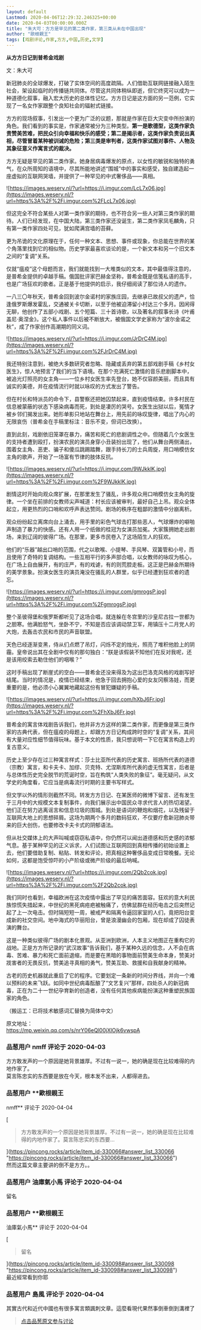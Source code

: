```yaml
---
layout: default
Lastmod: 2020-04-06T12:29:32.246325+00:00
date: 2020-04-03T00:00:00.000Z
title: "朱大可：方方是罕见的第二类作家，第三类从未在中国出现"
author: "歐根親王"
tags: [戏剧评论,作家,方方,中国,历史,文学]
---
```


**从方方日记到普希金戏剧**

  

文：朱大可

  
新冠肺炎的全球爆发，打破了实体空间的高度疏隔。人们借助互联网链接融入陌生社会，架设起临时的传播链共同体。尽管这共同体稍纵即逝，但它终究可以成为一种道德化叙事，融入宏大历史的总体性记忆。方方日记是这方面的另一范例，它实现了一名女作家跟整个良知社会的辐射式链接。  
  
方方的现场叙事，引发出一个更为广泛的议题，那就是作家在巨大灾变中所扮演的角色。我们看到的事实是，作家通常被分为三种类型。**第一是歌德型，这类作家负责赞美苦难，把民众引向幸福和快乐的感受；第二是揭示者，这类作家负责说出真相，尽管冒着某种被训诫的危险；第三类是审判者，这类作家试图对事件、人物及其象征意义作寓言式的裁决。**  
  
方方无疑是罕见的第二类作家。她身居病毒爆发的原点，以女性的敏锐和独特的勇气，在众所周知的语境中，尽其所能地讲述“围城”中的事实和感受，独自建造起一座虚拟的互联网哭墙，并提供了一种罕见的中式奢侈品——真相。  

![https://images.weserv.nl/?url=https://i.imgur.com/LcL7x06.jpg](https://images.weserv.nl/?url=https%3A%2F%2Fi.imgur.com%2FLcL7x06.jpg)

  
但这完全不符合某些人对第一类作家的期待，也不符合另一些人对第三类作家的期待。人们已经发现，在中国大陆，第三类作家还没诞生，第二类作家凤毛麟角，只有第一类作家四处可见，犹如爬满宫墙的苔藓。  
  
更为吊诡的文化原理在于，任何一种文本、思想、事件或现象，你总能在世界的某个角落里找到它的相似物。历史学家最喜欢谈论的是，一个新文本和另一个旧文本之间的“复调”关系。  
  
仅就“瘟疫”这个母题而言，我们就能找到一大堆类似的文本，其中最值得注意的，是普希金提供的卓越手稿。俄国批评家巴赫金坚称，普希金既是信笺私语的高手，也是广场狂欢的歌者。正是基于他提供的启示，我仔细阅读了那位诗人的遗作。  
  
一八三〇年秋天，普希金回到波尔金诺村的家族庄园，去继承已故叔父的遗产，恰逢俄罗斯爆发霍乱，交通被关卡切断，以至于他被迫滞留小村达三个多月。因闲得无聊，他创作了五部小戏剧、五个短篇、三十首诗歌，以及著名的叙事长诗《叶甫盖尼·奥涅金》。这个私人事件以后被不断放大，被俄国文学史家称为“波尔金诺之秋”，成了作家创作高潮期的同义词。  

![https://images.weserv.nl/?url=https://i.imgur.com/JrDrC4M.jpg](https://images.weserv.nl/?url=https%3A%2F%2Fi.imgur.com%2FJrDrC4M.jpg)

  
我还特别注意到，被绝大多数研究者忽略、隐藏或丢弃的第五部戏剧手稿《乡村女医生》，惊人地预言了我们的当下语境。在那个充满死亡激情的音乐悲剧脚本中，被追光灯照亮的女主角——一位乡村女医生率先登台，她不仅容颜美丽，而且具有诚实的美德，并在疫情流行时就以咏叹的方式发出了警告。  
  
但在村长和特派员的命令下，县警察还把她囚禁起来，直到疫情结束。许多村民在信息被蒙蔽的状态下感染病毒而死，到处是凄厉的哭号。女医生出狱以后，冤情才被乡邻们揭发出来。她形单影只地站在舞台上，用先前的咏叹旋律，唱出了内心的无限哀伤（普希金在手稿里标注：音乐不变，但词已改换）。  
  
直到此刻，戏剧依旧笼罩在暴力，痛苦和死亡的悲剧调性之中。但随着几个女医生的支持者遭到殴打，扮演农民的演员身穿小丑装扮出现了，他们从舞台两侧涌出，围着女主角、恶吏、骗子和傻瓜跳踢踏舞，跟手持长刀的士兵周旋，用口哨模仿女主角的歌声，开始了一场富有节律的肢体反抗。  

![https://images.weserv.nl/?url=https://i.imgur.com/9WJkklK.jpg](https://images.weserv.nl/?url=https%3A%2F%2Fi.imgur.com%2F9WJkklK.jpg)

  
剧情这时开始向观众席扩展，在那里发生了骚乱，许多观众用口哨模仿女主角的旋律。一个坐在前排的女教师尖声喊道：村长应该被审判，最好自己上吊。观众全体起立，用更热烈的口哨和欢呼声表达赞同。剧场的秩序在粗鄙的激情中分崩离析。  
  
观众纷纷起立离席向台上涌去，用手里的彩色气球击打那些恶人，气球爆炸的噼啪声制造了暴力的快感。还有人用一个纸做的桂冠为女演员加冕。大家簇拥她走出剧场，来到辽阔的彼得广场。在那里，更多市民卷入了这场陌生人的狂欢。  
  
他们的“乐器”越出口哨的范围，代之以歌喉、小提琴、手风琴、双簧管和小号，而且使用了奇特的复调结构。一些互相平行的多声部合唱，以女教师的咏叹为核心，在广场上自由展开，有的庄严，有的戏谑，有的则荒腔走板。这正是巴赫金所期待的美学景象。扮演女医生的演员淹没在骚乱的人群里，似乎已经遭到狂欢者的遗忘。  

![https://images.weserv.nl/?url=https://i.imgur.com/gmrogsP.jpg](https://images.weserv.nl/?url=https%3A%2F%2Fi.imgur.com%2FgmrogsP.jpg)

  
整个圣彼得堡和俄罗斯都听见了这场合唱，就连躲在冬宫里的沙皇尼古拉一世都为之胆寒。他满脸怒气，坐卧不宁，不知是否应该调动禁卫军，用镇压十二月党人的大炮，去轰击农民和市民的声音联盟。  
  
天色已经逐渐变黑，侍从们点燃了吊灯，闪烁不定的烛光，照亮了堆积他脸上的阴霾。皇帝说出其在全剧中仅有的那句独白：“朕是该假装不知他们在反对我呢，还是该用绞索去勒住他们的咽喉？”  
  
这时手稿出现了断崖式的空白——普希金还没来得及为这出巴洛克风格的戏剧写好结尾。当时的情况是，疫情已经结束，他急于回去拥抱心爱的女友冈察洛娃，而更重要的是，他必须小心翼翼地藏起这份有冒犯嫌疑的手稿。  

![https://images.weserv.nl/?url=https://i.imgur.com/hXbJ6Fr.jpg](https://images.weserv.nl/?url=https%3A%2F%2Fi.imgur.com%2FhXbJ6Fr.jpg)

  
普希金的寓言体戏剧告诉我们，他并非方方这样的第二类作家，而更像是第三类作家的古典代表，但在瘟疫的母题上，却跟方方日记构成跨时空的“复调”关系，其间有大量对应性细节值得玩味。基于本文的性质，我只想说明一下它在寓言构造上的复古意义。  
  
历史上至少存在过三种寓言样式：莎士比亚所代表的历史寓言、班扬所代表的道德（宗教）寓言，和卡夫卡、加缪、贝克特、尤涅斯库所代表的虚无性寓言，后者是与总体性历史完全脱节的荒诞时空，旨在构筑“人类失败的象征”。毫无疑问，从文学史的角度看，它应当是病毒流行时期的主要书写样式。  
  
但文学以外的情形则截然不同。转发方方日记、在某医师的微博下留言、还有发生于三月中的大规模文本复制事件，向我们展示出中国民众寻求代言人的热切渴望。他们正在努力逃离谣言和信息垃圾的围城。到处是语词的鞭炮和烟花，以及残留于互联网大地上的思想碎屑。这场为期两个多月的数码狂欢，不仅要疗愈新冠肺炎带来的巨大创伤，也要修改卡夫卡式的阴郁语法。  
  
但从社交媒体上的大声叫喊或窃窃私语中，你仍然可以闻出道德感和历史感的浓郁气息。基于某种罕见的正义诉求，人们试图让互联网回到真相传播的初始设置上去，他们要借助复制、粘贴、转发和评论，把真相这种奢侈品变成日常晚餐。无论如何，这都是饱受惊吓的小产阶级或微产阶级的最后呐喊。  

![https://images.weserv.nl/?url=https://i.imgur.com/2Qb2cok.jpg](https://images.weserv.nl/?url=https%3A%2F%2Fi.imgur.com%2F2Qb2cok.jpg)

  
我们同时也看到，幸福欧洲在这次疫情中露出了罕见的痛苦面容。狂欢的意大利民族惊慌失措起来，中世纪的黑死病疮疤被触痛了，仿佛鼠群在经历电击之后突然记起了上一次电击。但时隔短短一周，被戒严和隔离令逼回家室的人们，竟把阳台变成新的社交空间。地中海式的华丽阳台，曾是浪漫幽会的包厢，现在却成了囚徒表演的舞台。  
  
这是一种类似彼得广场的剧本化景观。从亚洲到欧洲，人本主义地图正在重构它的战地。正是方方所记录的“武汉故事”告诉我们，基于某种久远的信念，人不会在病毒、苦难、暴力和死亡面前退缩，而是要在黑暗的事物面前赞美生命本身，赞美对戕害者的无畏反抗，赞美追寻真相的勇气，赞美互助、救援和自我献身的精神。  
  
古老的历史机器就此重启了它的程序。它要划定一条新的时间分界线，并向一个难以预料的未来飞跃。如同中世纪病毒酝酿了“文艺复兴”那样，四处杀人的新冠病毒，正在为二十一世纪孕育新的创造者，没有任何其他疾病能扮演这种重塑民族国家的角色。  
  
  
（搬运工：已将技术敏感词汇替换为简体中文）  
  
原文地址：  
https://mp.weixin.qq.com/s/nrY06eQl00jXlOjk6vwspA

            
### 品葱用户 **nmff** 评论于 2020-04-03
        
方方敢发声的一个原因是她背景雄厚。不过有一说一，她的确是现在比较难得的内地作家了。  
莫言陈忠实的东西要是放在今天，根本发不出来，人都得进去。
        


            
### 品葱用户 **歐根親王 
nmff** 评论于 2020-04-04
        
[

> 方方敢发声的一个原因是她背景雄厚。不过有一说一，她的确是现在比较难得的内地作家了。莫言陈忠实的东西要...

](https://pincong.rocks/article/item_id-330066#answer_list_330066 "https://pincong.rocks/article/item_id-330066#answer_list_330066")  
然而这篇文章主要讲的倒不是方方。。
        


            
### 品葱用户 **油庫氣小馬** 评论于 2020-04-04
        
留名
        


            
### 品葱用户 **歐根親王 
油庫氣小馬** 评论于 2020-04-04
        
[

> 留名

](https://pincong.rocks/article/item_id-330098#answer_list_330098 "https://pincong.rocks/article/item_id-330098#answer_list_330098")  
最近經常看到你耶
        


            
### 品葱用户 **島風** 评论于 2020-04-04
        
其實古代和近代中國也有很多寓言類諷刺文章。這麼看現代果然事倒車倒到溝裡了
        






> [点击品葱原文参与讨论](https://pincong.rocks/article/17212)


